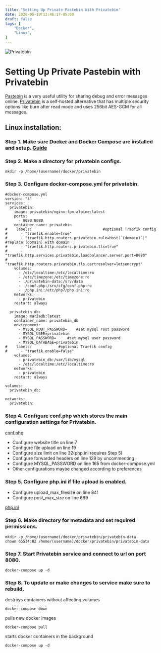 ```yaml
---
title: "Setting Up Private Pastebin With Privatebin"
date: 2020-05-19T13:46:17-05:00
draft: false
tags: [
	"Docker",
	"Linux",
]
---
```


![Privatebin](/images/privatebin.png)

# Setting Up Private Pastebin with Privatebin

[Pastebin](https://pastebin.com/) is a very useful utility for sharing debug and error mesasges online. [Privatebin](https://privatebin.info/) is a self-hosted alternative that has multiple security options like burn after read mode and uses 256bit AES-GCM for all messages.

## Linux installation:

### Step 1. Make sure [Docker](https://www.docker.com/) and [Docker Compose](https://docs.docker.com/compose/) are installed and setup. [Guide](/posts/setting_up_docker/)

### Step 2. Make a directory for privatebin configs.

``mkdir -p /home/(username)/docker/privatebin``

### Step 3. Configure docker-compose.yml for privatebin.

```docker
#docker-compose.yml
version: "3"
services:
  privatebin:
    image: privatebin/nginx-fpm-alpine:latest
    ports:
      - 8080:8080
    container_name: privatebin
#    labels:								#optional Traefik config
#      - "traefik.enable=true"						
#      - "traefik.http.routers.privatebin.rule=Host(`(domain)`)"	#replace (domain) with domain
#      - "traefik.http.routers.privatebin.tls=true"
#      - "traefik.http.services.privatebin.loadbalancer.server.port=8080"
#      - "traefik.http.routers.privatebin.tls.certresolver=letsencrypt"
    volumes:
      - /etc/localtime:/etc/localtime:ro
      - /etc/timezone:/etc/timezone:ro
      - ./privatebin-data:/srv/data
      - ./conf.php:/srv/cfg/conf.php:ro
      - ./php.ini:/etc/php7/php.ini:ro
    networks:
      - privatebin
    restart: always

  privatebin_db:
    image: mariadb:latest
    container_name: privatebin_db
    environment:
      - MYSQL_ROOT_PASSWORD=	#set mysql root password
      - MYSQL_USER=privatebin
      - MYSQL_PASSWORD=		#set mysql user password
      - MYSQL_DATABASE=privatebin
#    labels:			#optional Traefik config
#      - "traefik.enable=false"
    volumes:
      - privatebin_db:/var/lib/mysql
      - /etc/localtime:/etc/localtime:ro
    networks:
      - privatebin
    restart: always

volumes:
  privatebin_db:

networks:
  privatebin:
```

### Step 4. Configure conf.php which stores the main configuration settings for Privatebin.

[conf.php](/files/privatebin/conf.php)

- Configure website title on line 7
- Configure file upload on line 19
- Configure size limit on line 32(php.ini requires Step 5)
- Configure forwarded headers on line 129 by uncommenting ;
- Configure MYSQL_PASSWORD on line 165 from docker-compose.yml
- Other configurations maybe changed according to preferences

### Step 5. Configure php.ini if file upload is enabled.

- Configure upload_max_filesize on line 841
- Configure post_max_size on line 689

[php.ini](/files/privatebin/php.ini)

### Step 6. Make directory for metadata and set required permissions.

```
mkdir -p /home/(username)/docker/privatebin/privatebin-data
chown 65534:82 /home/(username)/docker/privatebin/privatebin-data
```

### Step 7. Start Privatebin service and connect to url on port 8080.

``docker-compose up -d``

### Step 8. To update or make changes to service make sure to rebuild.

destroys containers without affecting volumes

``docker-compose down``

pulls new docker images

``docker-compose pull``

starts docker containers in the background

``docker-compose up -d``

